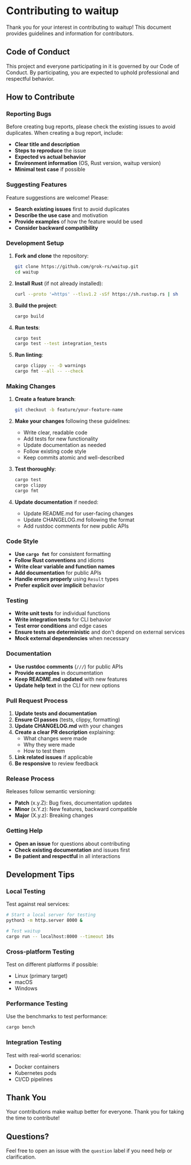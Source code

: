 # Contributing to waitup

Thank you for your interest in contributing to waitup! This document provides guidelines and information for contributors.

## Code of Conduct

This project and everyone participating in it is governed by our Code of Conduct. By participating, you are expected to uphold professional and respectful behavior.

## How to Contribute

### Reporting Bugs

Before creating bug reports, please check the existing issues to avoid duplicates. When creating a bug report, include:

- **Clear title and description**
- **Steps to reproduce** the issue
- **Expected vs actual behavior**
- **Environment information** (OS, Rust version, waitup version)
- **Minimal test case** if possible

### Suggesting Features

Feature suggestions are welcome! Please:

- **Search existing issues** first to avoid duplicates
- **Describe the use case** and motivation
- **Provide examples** of how the feature would be used
- **Consider backward compatibility**

### Development Setup

1. **Fork and clone** the repository:

   ```bash
   git clone https://github.com/grok-rs/waitup.git
   cd waitup
   ```

2. **Install Rust** (if not already installed):

   ```bash
   curl --proto '=https' --tlsv1.2 -sSf https://sh.rustup.rs | sh
   ```

3. **Build the project**:

   ```bash
   cargo build
   ```

4. **Run tests**:

   ```bash
   cargo test
   cargo test --test integration_tests
   ```

5. **Run linting**:

   ```bash
   cargo clippy -- -D warnings
   cargo fmt --all -- --check
   ```

### Making Changes

1. **Create a feature branch**:

   ```bash
   git checkout -b feature/your-feature-name
   ```

2. **Make your changes** following these guidelines:
   - Write clear, readable code
   - Add tests for new functionality
   - Update documentation as needed
   - Follow existing code style
   - Keep commits atomic and well-described

3. **Test thoroughly**:

   ```bash
   cargo test
   cargo clippy
   cargo fmt
   ```

4. **Update documentation** if needed:
   - Update README.md for user-facing changes
   - Update CHANGELOG.md following the format
   - Add rustdoc comments for new public APIs

### Code Style

- **Use `cargo fmt`** for consistent formatting
- **Follow Rust conventions** and idioms
- **Write clear variable and function names**
- **Add documentation** for public APIs
- **Handle errors properly** using `Result` types
- **Prefer explicit over implicit** behavior

### Testing

- **Write unit tests** for individual functions
- **Write integration tests** for CLI behavior
- **Test error conditions** and edge cases
- **Ensure tests are deterministic** and don't depend on external services
- **Mock external dependencies** when necessary

### Documentation

- **Use rustdoc comments** (`///`) for public APIs
- **Provide examples** in documentation
- **Keep README.md updated** with new features
- **Update help text** in the CLI for new options

### Pull Request Process

1. **Update tests and documentation**
2. **Ensure CI passes** (tests, clippy, formatting)
3. **Update CHANGELOG.md** with your changes
4. **Create a clear PR description** explaining:
   - What changes were made
   - Why they were made
   - How to test them
5. **Link related issues** if applicable
6. **Be responsive** to review feedback

### Release Process

Releases follow semantic versioning:

- **Patch** (x.y.Z): Bug fixes, documentation updates
- **Minor** (x.Y.z): New features, backward compatible
- **Major** (X.y.z): Breaking changes

### Getting Help

- **Open an issue** for questions about contributing
- **Check existing documentation** and issues first
- **Be patient and respectful** in all interactions

## Development Tips

### Local Testing

Test against real services:

```bash
# Start a local server for testing
python3 -m http.server 8000 &

# Test waitup
cargo run -- localhost:8000 --timeout 10s
```

### Cross-platform Testing

Test on different platforms if possible:

- Linux (primary target)
- macOS
- Windows

### Performance Testing

Use the benchmarks to test performance:

```bash
cargo bench
```

### Integration Testing

Test with real-world scenarios:

- Docker containers
- Kubernetes pods
- CI/CD pipelines

## Thank You

Your contributions make waitup better for everyone. Thank you for taking the time to contribute!

## Questions?

Feel free to open an issue with the `question` label if you need help or clarification.
